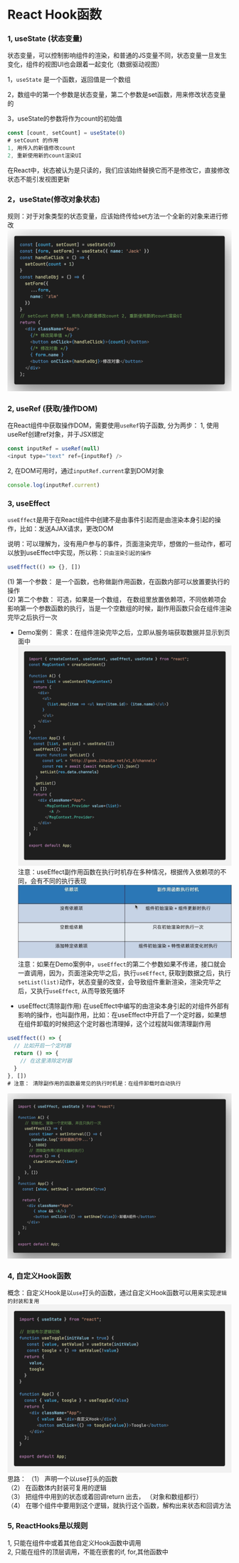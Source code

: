 # React Hook函数

### 1, useState (状态变量)
状态变量，可以控制影响组件的渲染，和普通的JS变量不同，状态变量一旦发生变化，组件的视图UI也会跟着一起变化（数据驱动视图）

1，`useState` 是一个函数，返回值是一个数组

2，数组中的第一个参数是状态变量，第二个参数是set函数，用来修改状态变量的

3，useState的参数将作为count的初始值
```js
const [count, setCount] = useState(0)
# setCount 的作用 
1, 用传入的新值修改count 
2, 重新使用新的count渲染UI
```
在React中，状态被认为是只读的，我们应该始终替换它而不是修改它，直接修改状态不能引发视图更新

### 2，useState(修改对象状态)
规则：对于对象类型的状态变量，应该始终传给set方法一个全新的对象来进行修改
![useState使用案例](./images/useState.png)

### 2, useRef (获取/操作DOM)
在React组件中获取操作DOM，需要使用`useRef`钩子函数, 分为两步：
1, 使用useRef创建ref对象，并于JSX绑定
```js
const inputRef = useRef(null)
<input type="text" ref={inputRef} />
```
2, 在DOM可用时，通过`inputRef.current`拿到DOM对象
```js
console.log(inputRef.current)
```
### 3, useEffect
`useEffect`是用于在React组件中创建不是由事件引起而是由渲染本身引起的操作，比如：发送AJAX请求，更改DOM

说明：可以理解为，没有用户参与的事件，页面渲染完毕，想做的一些动作，都可以放到useEffect中实现，所以称：`只由渲染引起的操作`

```js
useEffect(() => {}, [])
```
(1) 第一个参数： 是一个函数，也称做副作用函数，在函数内部可以放置要执行的操作<br/>
(2) 第二个参数： 可选，如果是一个数组， 在数组里放置依赖项，不同依赖项会影响第一个参数函数的执行，当是一个空数组的时候，副作用函数只会在组件渲染完毕之后执行一次<br/>
* Demo案例： 需求：在组件渲染完毕之后，立即从服务端获取数据并显示到页面中
![useEffect](./images/useEffect-01.png)
注意：useEffect副作用函数在执行时机存在多种情况，根据传入依赖项的不同，会有不同的执行表现
![useEffect依赖项](./images/useEffect-依赖项.png)
注意：如果在Demo案例中，`useEffect`的第二个参数如果不传递，接口就会一直调用，因为，页面渲染完毕之后，执行`useEffect`, 获取到数据之后，执行`setList(list)`动作，状态变量的改变，会导致组件重新渲染，渲染完毕之后，又执行`useEffect`, 从而导致死循环

* useEffect(清除副作用)
在useEffect中编写的由渲染本身引起的对组件外部有影响的操作，也叫副作用，比如：在useEffect中开启了一个定时器，如果想在组件卸载的时候把这个定时器也清理掉，这个过程就叫做清理副作用
```js
useEffect(() => {
  // 比如开启一个定时器
  return () => {
	// 在这里清除定时器
  }
}, [])
# 注意： 清除副作用的函数最常见的执行时机是：在组件卸载时自动执行
```
![useEffect清除副作用](./images//useEffect-清除副作用.png)

### 4, 自定义Hook函数
概念：自定义Hook是以`use`打头的函数，通过自定义Hook函数可以用来实现`逻辑的封装和复用`
![自定义Hook](./images/自定义hook.png)
思路：
（1） 声明一个以use打头的函数<br/>
（2） 在函数体内封装可复用的逻辑<br/>
（3） 把组件中用到的状态或着回调return 出去， （对象和数组都行）<br/>
（4） 在哪个组件中要用到这个逻辑，就执行这个函数，解构出来状态和回调方法

### 5, ReactHooks是以规则
1, 只能在组件中或着其他自定义Hook函数中调用<br/>
2, 只能在组件的顶层调用，不能在嵌套的if, for,其他函数中